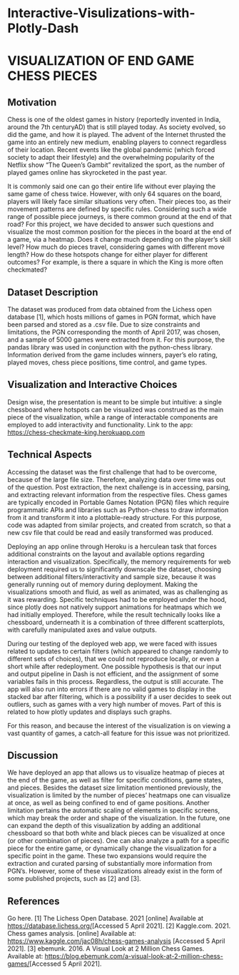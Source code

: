 # Interactive-Visulizations-with-Plotly-Dash

# VISUALIZATION OF END GAME CHESS PIECES

## Motivation

Chess is one of the oldest games in history (reportedly invented in India, around the 7th centuryAD) that is still played today. As society evolved, so did the game, and how it is played. The advent of the Internet thrusted the game into an entirely new medium, enabling players to connect regardless of their location. Recent events like the global pandemic (which forced society to adapt their lifestyle) and the overwhelming popularity of the Netflix show “The Queen’s Gambit” revitalized the sport, as the number of played games online has skyrocketed in the past year. 

It is commonly said one can go their entire life without ever playing the same game of chess twice. However, with only 64 squares on the board, players will likely face similar situations very often. Their pieces too, as their movement patterns are defined by specific rules. Considering such a wide range of possible piece journeys, is there common ground at the end of that road? For this project, we have decided to answer such questions and visualize the most common position for the pieces in the board at the end of a game, via a heatmap. Does it change much depending on the player’s skill level? How much do pieces travel, considering games with different move length? How do these hotspots change for either player for different outcomes? For example, is there a square in which the King is more often checkmated?

## Dataset Description

The dataset was produced from data obtained from the Lichess open database [1], which hosts millions of games in PGN format, which have been parsed and stored as a .csv file. Due to size constraints and limitations, the PGN corresponding the month of April 2017, was chosen, and a sample of 5000 games were extracted from it. For this purpose, the pandas library was used in conjunction with the python-chess library. Information derived from the game includes winners, payer’s elo rating, played moves, chess piece positions, time control, and game types. 

## Visualization and Interactive Choices

Design wise, the presentation is meant to be simple but intuitive: a single chessboard where hotspots can be visualized was construed as the main piece of the visualization, while a range of interactable components are employed to add interactivity and functionality. Link to the app: https://chess-checkmate-king.herokuapp.com

## Technical Aspects

Accessing the dataset was the first challenge that had to be overcome, because of the large file size. Therefore, analyzing data over time was out of the question. Post extraction, the next challenge is in accessing, parsing, and extracting relevant information from the respective files. Chess games are typically encoded in Portable Games Notation (PGN) files which require programmatic APIs and libraries such as Python-chess to draw information from it and transform it into a plottable-ready structure. For this purpose, code was adapted from similar projects, and created from scratch, so that a new csv file that could be read and easily transformed was produced. 

Deploying an app online through Heroku is a herculean task that forces additional constraints on the layout and available options regarding interaction and visualization. Specifically, the memory requirements for web deployment required us to significantly downscale the dataset, choosing between additional filters/interactivity and sample size, because it was generally running out of memory during deployment. Making the visualizations smooth and fluid, as well as animated, was as challenging as it was rewarding. Specific techniques had to be employed under the hood, since plotly does not natively support animations for heatmaps which we had initially employed. Therefore, while the result technically looks like a chessboard, underneath it is a combination of three different scatterplots, with carefully manipulated axes and value outputs.

During our testing of the deployed web app, we were faced with issues related to updates to certain filters (which appeared to change randomly to different sets of choices), that we could not reproduce locally, or even a short while after redeployment. One possible hypothesis is that our input and output pipeline in Dash is not efficient, and the assignment of some variables fails in this process. Regardless, the output is still accurate. The app will also run into errors if there are no valid games to display in the stacked bar after filtering, which is a possibility if a user decides to seek out outliers, such as games with a very high number of moves. Part of this is related to how plotly updates and displays such graphs. 

For this reason, and because the interest of the visualization is on viewing a vast quantity of games, a catch-all feature for this issue was not prioritized.

## Discussion

We have deployed an app that allows us to visualize heatmap of pieces at the end of the game, as well as filter for specific conditions, game states, and pieces. Besides the dataset size limitation mentioned previously, the visualization is limited by the number of pieces’ heatmaps one can visualize at once, as well as being confined to end of game positions. Another limitation pertains the automatic scaling of elements in specific screens, which may break the order and shape of the visualization. In the future, one can expand the depth of this visualization by adding an additional chessboard so that both white and black pieces can be visualized at once (or other combination of pieces). 
One can also analyze a path for a specific piece for the entire game, or dynamically change the visualization for a specific point in the game. These two expansions would require the extraction and curated parsing of substantially more information from PGN’s. However, some of these visualizations already exist in the form of some published projects, such as [2] and [3].

## References

Go here.
[1] The Lichess Open Database. 2021 [online] Available at
<https://database.lichess.org/>[Accessed 5 April 2021].
[2] Kaggle.com. 2021. Chess games analysis. [online] Available at:
<https://www.kaggle.com/jac08h/chess-games-analysis> [Accessed 5 April 2021].
[3] ebemunk. 2016. A Visual Look at 2 Million Chess Games. Available at:
<https://blog.ebemunk.com/a-visual-look-at-2-million-chess-games/>[Accessed 5 April 2021].
